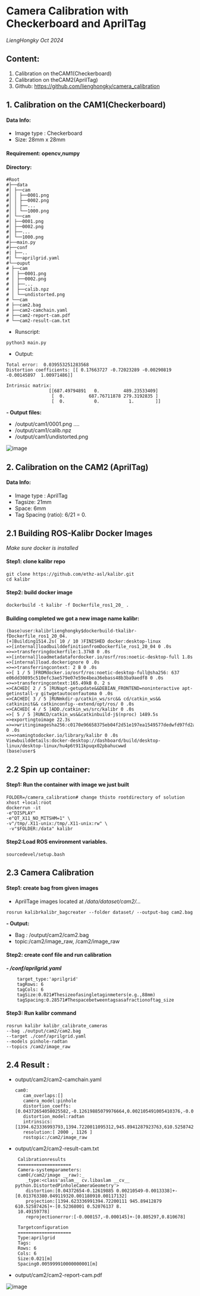 # Camera Calibration with Checkerboard and AprilTag

*LiengHongky Oct 2024*

## Content:

1. Calibration on theCAM1(Checkerboard)
2. Calibration on theCAM2(AprilTag)
3. Github: https://github.com/lienghongky/camera_calibration

## 1. Calibration on the CAM1(Checkerboard)

#### Data Info:

- Image type : Checkerboard
- Size: 28mm x 28mm

#### Requirement: opencv,numpy

#### Directory:

```
#Root
#├──data
#│ ├──cam
#│ │ ├──0001.png
#│ │ ├──0002.png
#│ │ ├──...
#│ │ └──1000.png
#│ └──cam
#│ ├──0001.png
#│ ├──0002.png
#│ ├──...
#│ └──1000.png
#├──main.py
#├──conf
#| ├──..
#| └──aprilgrid.yaml
#└──ouput
# ├──cam
# │ ├──0001.png
# │ ├──0002.png
# │ ├──...
# │ ├──calib.npz
# │ └──undistorted.png
# └──cam
# ├──cam2.bag
# ├──cam2-camchain.yaml
# ├──cam2-report-cam.pdf
# └──cam2-result-cam.txt
```
- Runscript:
``` #bash
python3 main.py
```
- Output:
```
Total error:  0.039553251283568
Distortion coefficients: [[ 0.17663727 -0.72023289 -0.00290819 -0.00145897  1.00971486]]

Intrinsic matrix:  
		        [[687.49794891   0.         489.23533409]
		         [  0.         687.76711878 279.3192835 ]
		         [  0.           0.           1.        ]]
```

**- Output files:**
- /output/cam1/0001.png ....
- /output/cam1/calib.npz
- /output/cam1/undistorted.png

![image](assets/output_cam1.png)



## 2. Calibration on the CAM2 (AprilTag)

#### Data Info:

- Image type : AprilTag
- Tagsize: 21mm
- Space: 6mm
- Tag Spacing (ratio): 6/21 = 0.

## 2.1 Building ROS-Kalibr Docker Images

*Make sure docker is installed*

#### Step1: clone kalibr repo
```
git clone https://github.com/ethz-asl/kalibr.git
cd kalibr
```
#### Step2: build docker image

```dockerbuild -t kalibr -f Dockerfile_ros1_20_ . ```

#### Building completed we got a new image name kalibr:

```
(base)user:kalibrlienghongky$dockerbuild-tkalibr-fDockerfile_ros1_20_04.
[+]Building1514.2s( 10 / 10 )FINISHED docker:desktop-linux
=>[internal]loadbuilddefinitionfromDockerfile_ros1_20_04 0 .0s
=>=>transferringdockerfile:1.37kB 0 .0s
=>[internal]loadmetadatafordocker.io/osrf/ros:noetic-desktop-full 1.8s
=>[internal]load.dockerignore 0 .0s
=>=>transferringcontext: 2 B 0 .0s
=>[ 1 / 5 ]FROMdocker.io/osrf/ros:noetic-desktop-full@sha256: 637 e06dd30895c510efc3ae579e07e59e4bea36ebass48b3ba9aedf8 0 .0s
=>=>transferringcontext:165.49kB 0. 2 s
=>CACHED[ 2 / 5 ]RUNapt-getupdate&&DEBIAN_FRONTEND=noninteractive apt-getinstall-y gitwgetautoconfautoma 0 .0s
=>CACHED[ 3 / 5 ]RUNmkdir-p/catkin_ws/src&& cd/catkin_ws&& catkininit&& catkinconfig--extend/opt/ros/ 0 .0s
=>CACHED[ 4 / 5 ]ADD./catkin_ws/src/kalibr 0 .0s
=>[ 5 / 5 ]RUNCD/catkin_ws&&catkinbuild-j$(nproc) 1489.5s
=>exportingtoimage 22.3s
=>=>writingimagesha256:c0170e96658375eb04f2d51e197ea1549577dedwfd97fd2ada16f3d4b4efaf5697 0 .0s
=>=>namingtodocker.io/library/kalibr 0 .0s
Viewbuilddetails:docker-desktop://dashboard/build/desktop-linux/desktop-linux/hu4p6t911kpuqx02pbahucwwd
(base)user$
``` 
## 2.2 Spin up container:

#### Step1: Run the container with image we just built

```
FOLDER=/camera_calibration# change thisto rootdirectory of solution
xhost +local:root
dockerrun -it
-e"DISPLAY"
-e"QT_X11_NO_MITSHM=1" \
-v"/tmp/.X11-unix:/tmp/.X11-unix:rw" \
 -v"$FOLDER:/data" kalibr
```

#### Step2:Load ROS environment variables.

``` 
sourcedevel/setup.bash 
```

## 2.3 Camera Calibration

#### Step1: create bag from given images

- AprilTage images located at _/data/dataset/cam2/..._

```
rosrun kalibrkalibr_bagcreater --folder dataset/ --output-bag cam2.bag
```

**- Output:**
- Bag _:_ /output/cam2/cam2.bag
- topic:/cam2/image_raw, /cam2/image_raw


#### Step2: create conf file and run calibration

**_- /conf/aprilgrid.yaml_**
```#yaml
    target_type:'aprilgrid'
    tagRows: 6
    tagCols: 6
    tagSize:0.021#Thesizeofasingletaginmeters(e.g.,88mm)
    tagSpacing:0.28571#Thespacebetweentagsasafractionoftag_size
```
#### Step3: Run kalibr command
```
rosrun kalibr kalibr_calibrate_cameras
--bag ./output/cam2/cam2.bag
--target ./conf/aprilgrid.yaml
--models pinhole-radtan
--topics /cam2/image_raw

```
## 2.4 Result :

- output/cam2/cam2-camchain.yaml
    ```
    cam0:
       cam_overlaps:[]
       camera_model:pinhole
       distortion_coeffs:[0.04372654058025582,-0.12619885079976664,0.002105491005410376,-0.001333801300331733]
       distortion_model:radtan
       intrinsics:[1394.623336993793,1394.7220011095312,945.8941287923763,610.525874263081]
       resolution:[ 2000 , 1126 ]
       rostopic:/cam2/image_raw
    ```
- output/cam2/cam2-result-cam.txt
   ```
    Calibrationresults
    ====================
    Camera-systemparameters:
    cam0(/cam2/image __raw):_
       _type:<class'aslam__ cv.libaslam __cv__ python.DistortedPinholeCameraGeometry'>
       distortion:[0.04372654-0.12619885 0.00210549-0.0013338]+-[0.013763380.049119320.001180910.00117132]
       projection:[1394.623336991394.72200111 945.89412879 610.52587426]+-[0.52368001 0.52076137 8.
    10.49159778]
       reprojectionerror:[-0.000157,-0.000145]+-[0.805297,0.810678]

    Targetconfiguration
    ====================
    Type:aprilgrid
    Tags:
    Rows: 6
    Cols: 6
    Size:0.021[m]
    Spacing0.005999910000000001[m]
    ``` 

- output/cam2/cam2-report-cam.pdf


![image](assets/output_cam2.png)